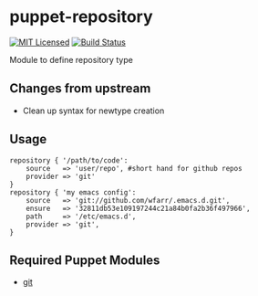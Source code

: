 puppet-repository
===========

[![MIT Licensed](http://img.shields.io/badge/license-MIT-green.svg?style=flat)](https://tldrlegal.com/license/mit-license)
[![Build Status](https://img.shields.io/circleci/project/halyard/puppet-repository.svg)](https://circleci.com/gh/halyard/puppet-repository)

Module to define repository type

## Changes from upstream

* Clean up syntax for newtype creation

## Usage

```puppet
repository { '/path/to/code':
    source   => 'user/repo', #short hand for github repos
    provider => 'git'
}
repository { 'my emacs config':
    source   => 'git://github.com/wfarr/.emacs.d.git',
    ensure   => '32811db53e109197244c21a84b0fa2b36f497966',
    path     => '/etc/emacs.d',
    provider => 'git',
}
```

## Required Puppet Modules

* [git](https://github.com/halyard/puppet-git)

